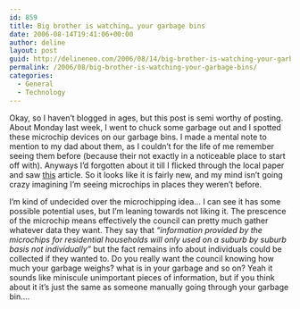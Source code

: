 ```yaml
---
id: 859
title: Big brother is watching… your garbage bins
date: 2006-08-14T19:41:06+00:00
author: deline
layout: post
guid: http://delineneo.com/2006/08/14/big-brother-is-watching-your-garbage-bins/
permalink: /2006/08/big-brother-is-watching-your-garbage-bins/
categories:
  - General
  - Technology
---
```

Okay, so I haven&#8217;t blogged in ages, but this post is semi worthy of posting. About Monday last week, I went to chuck some garbage out and I spotted these microchip devices on our garbage bins. I made a mental note to mention to my dad about them, as I couldn&#8217;t for the life of me remember seeing them before (because their not exactly in a noticeable place to start off with). Anyways I&#8217;d forgotten about it till I flicked through the local paper and saw [this](http://www.northerndistricttimes.com.au/article/2006/08/09/560_news.html) article. So it looks like it is fairly new, and my mind isn&#8217;t going crazy imagining I&#8217;m seeing microchips in places they weren&#8217;t before.

I&#8217;m kind of undecided over the microchipping idea&#8230; I can see it has some possible potential uses, but I&#8217;m leaning towards not liking it. The prescence of the microchip means effectively the council can pretty much gather whatever data they want. They say that _&#8220;information provided by the microchips for residential households will only used on a suburb by suburb basis not individually&#8221;_ but the fact remains info about individuals could be collected if they wanted to. Do you really want the council knowing how much your garbage weighs? what is in your garbage and so on? Yeah it sounds like miniscule unimportant pieces of information, but if you think about it it&#8217;s just the same as someone manually going through your garbage bin&#8230;.